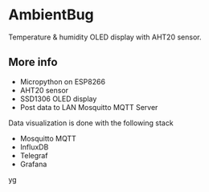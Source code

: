 # AmbientBug
Temperature &amp; humidity OLED display with AHT20 sensor.

## More info
- Micropython on ESP8266
- AHT20 sensor
- SSD1306 OLED display
- Post data to LAN Mosquitto MQTT Server

Data visualization is done with the following stack
- Mosquitto MQTT
- InfluxDB
- Telegraf
- Grafana

yg
